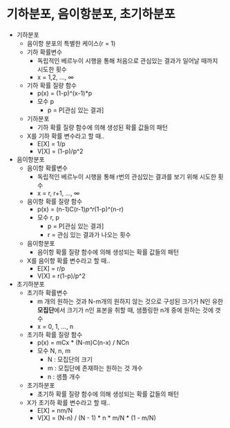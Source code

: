 # 기하분포, 음이항분포, 초기하분포
* 기하분포
    * 음이항 분포의 특별한 케이스(r = 1)
    * 기하 확률변수
        * 독립적인 베르누이 시행을 통해 처음으로 관심있는 결과가 일어날 때까지 시도한 횟수
        * x = 1,2, ..., ∞
    * 기하 확률 질량 함수
        * p(x) = (1-p)^(x-1)*p
        * 모수 p
            * p = P[관심 있는 결과]
    * 기하분포
        * 기하 확률 질량 함수에 의해 생성된 확률 값들의 패턴
    * X를 기하 확률 변수라고 할 때..
        * E[X] = 1/p
        * V[X] = (1-p)/p^2
* 음이항분포
    * 음이항 확률변수
        * 독립적인 베르누이 시행을 통해 r번의 관심있는 결과를 보기 위해 시도한 횟수
        * x = r, r+1, ..., ∞
    * 음이항 확률 질량 함수
        * p(x) = (n-1)C(r-1)*p^r*(1-p)^(n-r)
        * 모수 r, p
            * p = P[관심 있는 결과]
            * r = 관심 있는 결과가 나오는 횟수
    * 음이항분포
        * 음이항 확률 질량 함수에 의해 생성되는 확률 값들의 패턴
    * X를 음이항 확률 변수라고 할 때..
        * E[X] = r/p
        * V[X] = r(1-p)/p^2
* 초기하분포
    * 초기하 확률변수
        * m 개의 원하는 것과 N-m개의 원하지 않는 것으로 구성된 크기가 N인 유한**모집단**에서 크기가 n인 표본을 취할 때, 샘플링한 n개 중에 원하는 것에 갯수
        * x = 0, 1, ..., n
    * 초기하 확률 질량 함수
        * p(x) = mCx * (N-m)C(n-x) / NCn
        * 모수 N, n, m
            * N : 모집단의 크기
            * m : 모집단에 존재하는 원하는 것 개수
            * n : 샘플 개수
    * 초기하분포
        * 초기하 확률 질량 함수에 의해 생성되는 확률 값들의 패턴
    * X가 초기하 확률 변수라고 할 때..
        * E[X] = nm/N
        * V[X] = (N-n) / (N - 1) * n * m/N * (1 - m/N)
            